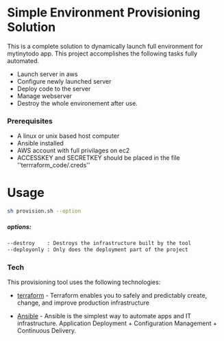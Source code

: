 # Simple Environment Provisioning Solution




This is a complete solution to dynamically launch full environment for mytinytodo app. This project accomplishes the following tasks fully automated.

  - Launch server in aws
  - Configure newly launched server
  - Deploy code to the server
  - Manage webserver
  - Destroy the whole environement after use.

### Prerequisites

  - A linux or unix based host computer
  - Ansible installed
  - AWS account with full privilages on ec2
  - ACCESSKEY and SECRETKEY should be placed in the file ''terrraform_code/.creds''



# Usage
```sh
sh provision.sh --option
```
##### options:

```sh 
--destroy    : Destroys the infrastructure built by the tool
--deployonly : Only does the deployment part of the project
```


### Tech

This provisioning tool uses the following technologies:

* [terraform] - Terraform enables you to safely and predictably create, change, and improve production infrastructure
* [Ansible] - Ansible is the simplest way to automate apps and IT infrastructure. Application Deployment + Configuration Management + Continuous Delivery.

   [ansible]: <https://www.ansible.com/>
   [terraform]: <https://www.terraform.io/>
 
